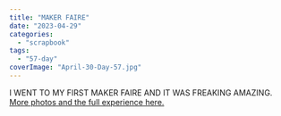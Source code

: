 ```yaml
---
title: "MAKER FAIRE"
date: "2023-04-29"
categories: 
  - "scrapbook"
tags: 
  - "57-day"
coverImage: "April-30-Day-57.jpg"
---
```

<!--more-->

I WENT TO MY FIRST MAKER FAIRE AND IT WAS FREAKING AMAZING. [More photos and the full experience here.](https://shayonkhaled.com/maker-faire-kyoto-2023-sugoii/)
